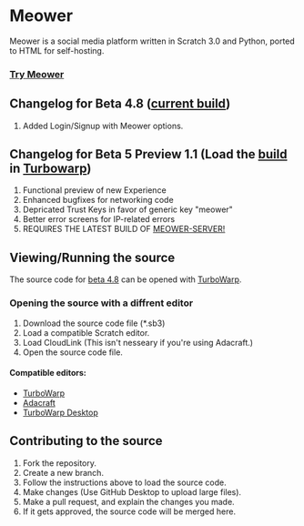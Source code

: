 # Meower
Meower is a social media platform written in Scratch 3.0 and Python, ported to HTML for self-hosting.

### [Try Meower](https://app.meower.org)

## Changelog for Beta 4.8 ([current build](https://app.meower.org))
1. Added Login/Signup with Meower options.

## Changelog for Beta 5 Preview 1.1 (Load the [build](https://github.com/meower-media-co/Meower-Vanilla/blob/main/Meower%20Beta%205%20Preview%201.1.sb3) in [Turbowarp](https://turbowarp.org/editor?extension=https://mikedev101.github.io/cloudlink/B3-0.js&fps=250&clones=Infinity&offscreen&limitless&hqpen&size=640x360&turbo))
1. Functional preview of new Experience
2. Enhanced bugfixes for networking code
3. Depricated Trust Keys in favor of generic key "meower"
4. Better error screens for IP-related errors
5. REQUIRES THE LATEST BUILD OF [MEOWER-SERVER!](https://github.com/meower-media-co/Meower-server) 

## Viewing/Running the source
The source code for [beta 4.8](https://github.com/meower-media-co/Meower-Vanilla/blob/main/Meower%20Beta%20Test%204.8.sb3) can be opened with [TurboWarp](https://turbowarp.org/editor?extension=https://mikedev101.github.io/cloudlink/B3-0.js).

### Opening the source with a diffrent editor
1. Download the source code file (*.sb3)
2. Load a compatible Scratch editor.
4. Load CloudLink (This isn't nesseary if you're using Adacraft.)
5. Open the source code file.

#### Compatible editors:
* [TurboWarp](https://turbowarp.org/editor?extension=https://mikedev101.github.io/cloudlink/B3-0.js)
* [Adacraft](https://adacraft.org/studio?size=480x360)
* [TurboWarp Desktop](https://desktop.turbowarp.org)

## Contributing to the source
1. Fork the repository.
2. Create a new branch.
3. Follow the instructions above to load the source code.
4. Make changes (Use GitHub Desktop to upload large files).
5. Make a pull request, and explain the changes you made.
6. If it gets approved, the source code will be merged here.
